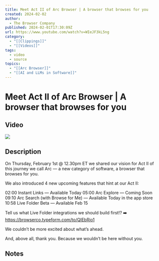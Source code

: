 ```yaml
---
title: Meet Act II of Arc Browser | A browser that browses for you
created: 2024-02-02
author:
  - The Browser Company
published: 2024-02-01T17:30:09Z
url: https://www.youtube.com/watch?v=WIeJF3kL5ng
category:
  - "[[Clippings]]"
  - "[[Videos]]"
tags:
  - video
  - source
topics:
  - "[[Arc Browser]]"
  - "[[AI and LLMs in Software]]"
---
```


# Meet Act II of Arc Browser | A browser that browses for you

## Video

 ![](https://www.youtube.com/watch?v=WIeJF3kL5ng)

## Description
On Thursday, February 1st @ 12.30pm ET we shared our vision for Act II of this journey we call Arc — a new category of software, a browser that browses for you.

We also introduced 4 new upcoming features that hint at our Act II:

02:00 Instant Links — Available Today
05:00 Arc Explore — Coming Soon
09:10 Arc Search (with Browse for Me) — Available Today in the app store
10:58  Live Folder Beta — Available Feb 15

Tell us what Live Folder integrations we should build first!? ➡️ https://browserco.typeform.com/to/QIEbRio1

We couldn’t be more excited about what’s ahead. 

And, above all, thank you. Because we wouldn’t be here without you.

## Notes
